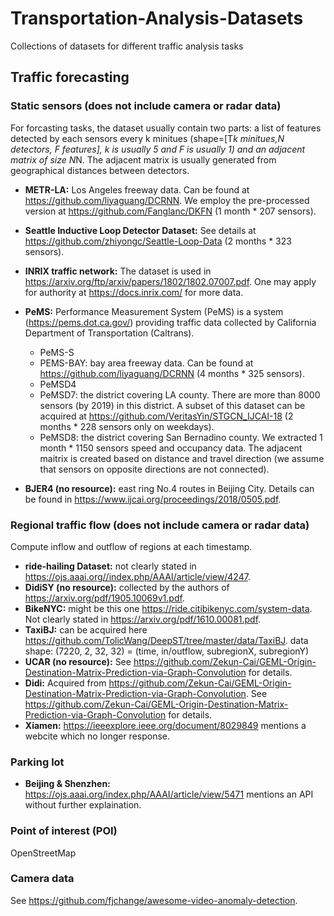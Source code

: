 # Transportation-Analysis-Datasets
Collections of datasets for different traffic analysis tasks

## Traffic forecasting
### Static sensors (does not include camera or radar data)
For forcasting tasks, the dataset usually contain two parts: a list of features detected by each sensors every k minitues (shape=[T*k minitues,N detectors, F features], k is usually 5 and F is usually 1) and an adjacent matrix of size N*N. The adjacent matrix is usually generated from geographical distances between detectors.
- **METR-LA:** Los Angeles freeway data. Can be found at https://github.com/liyaguang/DCRNN. We employ the pre-processed version at https://github.com/Fanglanc/DKFN (1 month * 207 sensors). 
- **Seattle Inductive Loop Detector Dataset:** See details at https://github.com/zhiyongc/Seattle-Loop-Data (2 months * 323 sensors).
- **INRIX traffic network:** The dataset is used in https://arxiv.org/ftp/arxiv/papers/1802/1802.07007.pdf. One may apply for authority at https://docs.inrix.com/ for more data.
- **PeMS:**  Performance Measurement System (PeMS) is a system (https://pems.dot.ca.gov/) providing traffic data collected by California Department of Transportation (Caltrans). 
  - PeMS-S
  - PEMS-BAY: bay area freeway data. Can be found at https://github.com/liyaguang/DCRNN (4 months * 325 sensors).
  - PeMSD4
  - PeMSD7: the district covering LA county. There are more than 8000 sensors (by 2019) in this district. A subset of this dataset can be acquired at https://github.com/VeritasYin/STGCN_IJCAI-18 (2 months * 228 sensors only on weekdays).
  - PeMSD8: the district covering San Bernadino county. We extracted 1 month * 1150 sensors speed and occupancy data. The adjacent maitrix is created based on distance and travel direction (we assume that sensors on opposite directions are not connected).

- **BJER4 (no resource):** east ring No.4 routes in Beijing City. Details can be found in https://www.ijcai.org/proceedings/2018/0505.pdf. 

### Regional traffic flow (does not include camera or radar data)
Compute inflow and outflow of regions at each timestamp.
- **ride-hailing Dataset:** not clearly stated in https://ojs.aaai.org//index.php/AAAI/article/view/4247. 
- **DidiSY (no resource):** collected by the authors of https://arxiv.org/pdf/1905.10069v1.pdf. 
- **BikeNYC:** might be this one https://ride.citibikenyc.com/system-data. Not clearly stated in https://arxiv.org/pdf/1610.00081.pdf. 
- **TaxiBJ:** can be acquired here https://github.com/TolicWang/DeepST/tree/master/data/TaxiBJ. data shape: (7220, 2, 32, 32) = (time, in/outflow, subregionX, subregionY)
- **UCAR (no resource):** See https://github.com/Zekun-Cai/GEML-Origin-Destination-Matrix-Prediction-via-Graph-Convolution for details.
- **Didi:** Acquired from https://github.com/Zekun-Cai/GEML-Origin-Destination-Matrix-Prediction-via-Graph-Convolution. See https://github.com/Zekun-Cai/GEML-Origin-Destination-Matrix-Prediction-via-Graph-Convolution for details.
- **Xiamen:** https://ieeexplore.ieee.org/document/8029849 mentions a webcite which no longer response.
### Parking lot
- **Beijing & Shenzhen:** https://ojs.aaai.org/index.php/AAAI/article/view/5471 mentions an API without further explaination.

### Point of interest (POI)
OpenStreetMap
### Camera data
See https://github.com/fjchange/awesome-video-anomaly-detection.
